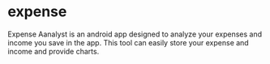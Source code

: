 # expense
Expense Aanalyst is an android app designed to analyze your expenses and income you save in the app.
This tool can easily store your expense and income and provide charts.
